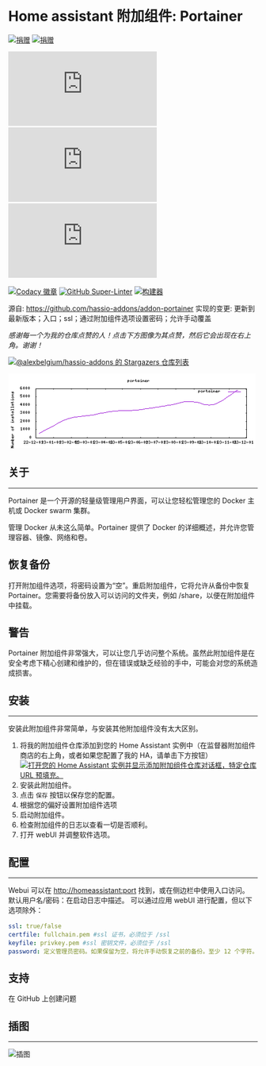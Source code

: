# Home assistant 附加组件: Portainer

[![捐赠][donation-badge]](https://www.buymeacoffee.com/alexbelgium)
[![捐赠][paypal-badge]](https://www.paypal.com/donate/?hosted_button_id=DZFULJZTP3UQA)

![版本](https://img.shields.io/badge/dynamic/json?label=版本&query=%24.version&url=https%3A%2F%2Fraw.githubusercontent.com%2Falexbelgium%2Fhassio-addons%2Fmaster%2Fportainer%2Fconfig.json)
![入口](https://img.shields.io/badge/dynamic/json?label=入口&query=%24.ingress&url=https%3A%2F%2Fraw.githubusercontent.com%2Falexbelgium%2Fhassio-addons%2Fmaster%2Fportainer%2Fconfig.json)
![架构](https://img.shields.io/badge/dynamic/json?color=success&label=架构&query=%24.arch&url=https%3A%2F%2Fraw.githubusercontent.com%2Falexbelgium%2Fhassio-addons%2Fmaster%2Fportainer%2Fconfig.json)

[![Codacy 徽章](https://app.codacy.com/project/badge/Grade/9c6cf10bdbba45ecb202d7f579b5be0e)](https://www.codacy.com/gh/alexbelgium/hassio-addons/dashboard?utm_source=github.com&utm_medium=referral&utm_content=alexbelgium/hassio-addons&utm_campaign=Badge_Grade)
[![GitHub Super-Linter](https://img.shields.io/github/actions/workflow/status/alexbelgium/hassio-addons/weekly-supelinter.yaml?label=代码检验)](https://github.com/alexbelgium/hassio-addons/actions/workflows/weekly-supelinter.yaml)
[![构建器](https://img.shields.io/github/actions/workflow/status/alexbelgium/hassio-addons/onpush_builder.yaml?label=构建器)](https://github.com/alexbelgium/hassio-addons/actions/workflows/onpush_builder.yaml)

[donation-badge]: https://img.shields.io/badge/请%20给我%20买杯%20咖啡%20(不%20支持%20paypal)-%23d32f2f?logo=buy-me-a-coffee&style=flat&logoColor=white
[paypal-badge]: https://img.shields.io/badge/请%20给我%20买杯%20咖啡%20通过%20Paypal-0070BA?logo=paypal&style=flat&logoColor=white

源自: https://github.com/hassio-addons/addon-portainer
实现的变更: 更新到最新版本；入口；ssl；通过附加组件选项设置密码；允许手动覆盖

_感谢每一个为我的仓库点赞的人！点击下方图像为其点赞，然后它会出现在右上角。谢谢！_

[![@alexbelgium/hassio-addons 的 Stargazers 仓库列表](https://raw.githubusercontent.com/alexbelgium/hassio-addons/master/.github/stars2.svg)](https://github.com/alexbelgium/hassio-addons/stargazers)

![下载演变](https://raw.githubusercontent.com/alexbelgium/hassio-addons/master/portainer/stats.png)

## 关于

---

Portainer 是一个开源的轻量级管理用户界面，可以让您轻松管理您的 Docker 主机或 Docker swarm 集群。

管理 Docker 从未这么简单。Portainer 提供了 Docker 的详细概述，并允许您管理容器、镜像、网络和卷。

## 恢复备份

打开附加组件选项，将密码设置为“空”。重启附加组件，它将允许从备份中恢复 Portainer。您需要将备份放入可以访问的文件夹，例如 /share，以便在附加组件中挂载。

## 警告

Portainer 附加组件非常强大，可以让您几乎访问整个系统。虽然此附加组件是在安全考虑下精心创建和维护的，但在错误或缺乏经验的手中，可能会对您的系统造成损害。

## 安装

---

安装此附加组件非常简单，与安装其他附加组件没有太大区别。

1. 将我的附加组件仓库添加到您的 Home Assistant 实例中（在监督器附加组件商店的右上角，或者如果您配置了我的 HA，请单击下方按钮）
   [![打开您的 Home Assistant 实例并显示添加附加组件仓库对话框，特定仓库 URL 预填充。](https://my.home-assistant.io/badges/supervisor_add_addon_repository.svg)](https://my.home-assistant.io/redirect/supervisor_add_addon_repository/?repository_url=https%3A%2F%2Fgithub.com%2Falexbelgium%2Fhassio-addons)
1. 安装此附加组件。
1. 点击 `保存` 按钮以保存您的配置。
1. 根据您的偏好设置附加组件选项
1. 启动附加组件。
1. 检查附加组件的日志以查看一切是否顺利。
1. 打开 webUI 并调整软件选项。

## 配置

---

Webui 可以在 <http://homeassistant:port> 找到，或在侧边栏中使用入口访问。
默认用户名/密码：在启动日志中描述。
可以通过应用 webUI 进行配置，但以下选项除外：

```yaml
ssl: true/false
certfile: fullchain.pem #ssl 证书，必须位于 /ssl
keyfile: privkey.pem #ssl 密钥文件，必须位于 /ssl
password: 定义管理员密码。如果保留为空，将允许手动恢复之前的备份。至少 12 个字符。
```

## 支持

在 GitHub 上创建问题

## 插图

---

![插图](https://github.com/hassio-addons/addon-portainer/raw/main/images/screenshot.png)